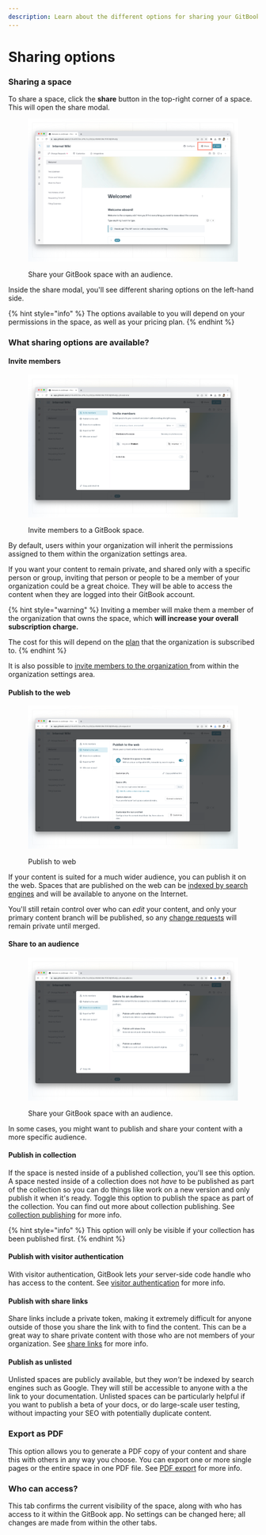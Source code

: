 ```yaml
---
description: Learn about the different options for sharing your GitBook space.
---
```


# Sharing options

### Sharing a space

To share a space, click the **share** button in the top-right corner of a space. This will open the share modal.

<figure><img src="../../.gitbook/assets/share.png" alt=""><figcaption><p>Share your GitBook space with an audience.</p></figcaption></figure>

Inside the share modal, you'll see different sharing options on the left-hand side.

{% hint style="info" %}
The options available to you will depend on your permissions in the space, as well as your pricing plan.
{% endhint %}

### What sharing options are available?

#### Invite members

<figure><img src="../../.gitbook/assets/invite.png" alt=""><figcaption><p>Invite members to a GitBook space.</p></figcaption></figure>

By default, users within your organization will inherit the permissions assigned to them within the organization settings area.&#x20;

If you want your content to remain private, and shared only with a specific person or group, inviting that person or people to be a member of your organization could be a great choice. They will be able to access the content when they are logged into their GitBook account.

{% hint style="warning" %}
Inviting a member will make them a member of the organization that owns the space, which **will increase your overall subscription charge.**&#x20;

The cost for this will depend on the [plan](../../account-management/plans/) that the organization is subscribed to.
{% endhint %}

It is also possible to [invite members to the organization ](../../account-management/member-management/invite-members-to-your-organization.md)from within the organization settings area.

#### Publish to the web

<figure><img src="../../.gitbook/assets/publish.png" alt=""><figcaption><p>Publish to web</p></figcaption></figure>

If your content is suited for a much wider audience, you can publish it on the web. Spaces that are published on the web can be [indexed by search engines](../seo.md) and will be available to anyone on the Internet.

You'll still retain control over who can _edit_ your content, and only your primary content branch will be published, so any [change requests](../../content-editor/editor/change-requests.md) will remain private until merged.

#### Share to an audience

<figure><img src="../../.gitbook/assets/share-to-an-audience (1).png" alt=""><figcaption><p>Share your GitBook space with an audience.</p></figcaption></figure>

In some cases, you might want to publish and share your content with a more specific audience.

#### **Publish in collection**

If the space is nested inside of a published collection, you'll see this option. A space nested inside of a collection does not _have_ to be published as part of the collection so you can do things like work on a new version and only publish it when it's ready. Toggle this option to publish the space as part of the collection. You can find out more about collection publishing. See [collection publishing](collection-publishing.md) for more info.

{% hint style="info" %}
This option will only be visible if your collection has been published first.&#x20;
{% endhint %}

#### **Publish with** **visitor authentication**

With visitor authentication, GitBook lets _your_ server-side code handle who has access to the content. See [visitor authentication](visitor-authentication.md) for more info.

#### **Publish with** **share links**

Share links include a private token, making it extremely difficult for anyone outside of those you share the link with to find the content. This can be a great way to share private content with those who are not members of your organization. See [share links](share-links.md) for more info.

#### **Publish as unlisted**

Unlisted spaces are publicly available, but they _won't_ be indexed by search engines such as Google. They will still be accessible to anyone with a the link to your documentation. Unlisted spaces can be particularly helpful if you want to publish a beta of your docs, or do large-scale user testing, without impacting your SEO with potentially duplicate content.

### Export as PDF

This option allows you to generate a PDF copy of your content and share this with others in any way you choose. You can export one or more single pages or the entire space in one PDF file. See [PDF export](pdf-export.md) for more info.

### Who can access?

This tab confirms the current visibility of the space, along with who has access to it within the GitBook app. No settings can be changed here; all changes are made from within the other tabs.
